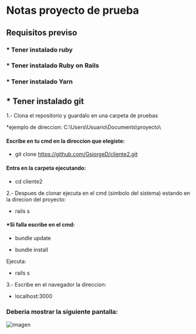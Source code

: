 # Notas proyecto de prueba

## Requisitos previso 

### * Tener instalado ruby
### * Tener instalado Ruby on Rails
### * Tener instalado Yarn
##  * Tener instalado git


1.- Clona el repositorio y guardalo en una carpeta de pruebas

*ejemplo de direccion: C:\Users\Usuario\Documents\proyecto\

#### Escribe en tu cmd en la direccion que elegiste:
* git clone https://github.com/GsjorgeD/cliente2.git

#### Entra en la carpeta ejecutando: 
* cd cliente2

2.- Despues de clonar ejecuta en el cmd (simbolo del sistema)  estando en la direcion del proyecto:

* rails s

#### *Si falla escribe en el cmd:

* bundle update

* bundle install

Ejecuta:

* rails s

3.- Escribe en el navegador la direccion:

* localhost:3000

### Deberia mostrar la siguiente pantalla: 
![imagen](https://user-images.githubusercontent.com/55931632/134757858-240e839d-eea9-4e6e-ae84-6e66f37dce58.png)
